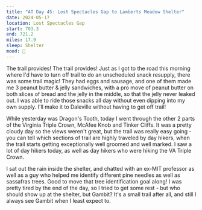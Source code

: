```yaml
---
title: "AT Day 45: Lost Spectacles Gap to Lamberts Meadow Shelter"
date: 2024-05-17
location: Lost Spectacles Gap
start: 703.3
end: 721.2
miles: 17.9
sleep: Shelter
mood: 🙂
---
```

The trail provides! The trail provides! Just as I got to the road this morning where I'd have to turn off trail to do an unscheduled snack resupply, there was some trail magic! They had eggs and sausage, and one of them made me 3 peanut butter & jelly sandwiches, with a pro move of peanut butter on both slices of bread and the jelly in the middle, so that the jelly never leaked out. I was able to ride those snacks all day without even dipping into my own supply. I'll make it to Daleville without having to get off trail!

While yesterday was Dragon's Tooth, today I went through the other 2 parts of the Virginia Triple Crown, McAfee Knob and Tinker Cliffs. It was a pretty cloudy day so the views weren't great, but the trail was really easy going - you can tell which sections of trail are highly traveled by day hikers, when the trail starts getting exceptionally well groomed and well marked. I saw a lot of day hikers today, as well as day hikers who were hiking the VA Triple Crown.

I sat out the rain inside the shelter, and chatted with an ex-MIT professor as well as a guy who helped me identify different pine needles as well as sassafras trees. Good to move that tree identification goal along! I was pretty tired by the end of the day, so I tried to get some rest - but who should show up at the shelter, but Gambit? It's a small trail after all, and still I always see Gambit when I least expect to.
